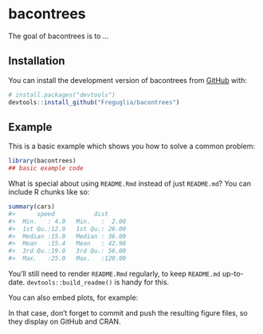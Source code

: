 
<!-- README.md is generated from README.Rmd. Please edit that file -->

# bacontrees

<!-- badges: start -->
<!-- badges: end -->

The goal of bacontrees is to …

## Installation

You can install the development version of bacontrees from
[GitHub](https://github.com/) with:

``` r
# install.packages("devtools")
devtools::install_github("Freguglia/bacontrees")
```

## Example

This is a basic example which shows you how to solve a common problem:

``` r
library(bacontrees)
## basic example code
```

What is special about using `README.Rmd` instead of just `README.md`?
You can include R chunks like so:

``` r
summary(cars)
#>      speed           dist       
#>  Min.   : 4.0   Min.   :  2.00  
#>  1st Qu.:12.0   1st Qu.: 26.00  
#>  Median :15.0   Median : 36.00  
#>  Mean   :15.4   Mean   : 42.98  
#>  3rd Qu.:19.0   3rd Qu.: 56.00  
#>  Max.   :25.0   Max.   :120.00
```

You’ll still need to render `README.Rmd` regularly, to keep `README.md`
up-to-date. `devtools::build_readme()` is handy for this.

You can also embed plots, for example:

In that case, don’t forget to commit and push the resulting figure
files, so they display on GitHub and CRAN.
